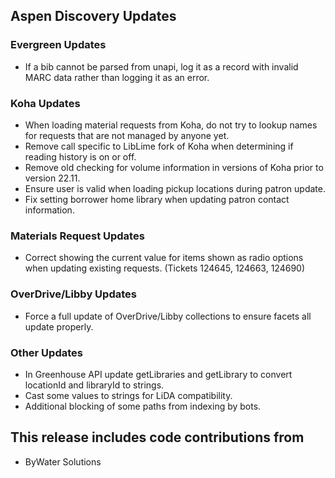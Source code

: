## Aspen Discovery Updates
### Evergreen Updates
- If a bib cannot be parsed from unapi, log it as a record with invalid MARC data rather than logging it as an error.  

### Koha Updates
- When loading material requests from Koha, do not try to lookup names for requests that are not managed by anyone yet. 
- Remove call specific to LibLime fork of Koha when determining if reading history is on or off. 
- Remove old checking for volume information in versions of Koha prior to version 22.11. 
- Ensure user is valid when loading pickup locations during patron update. 
- Fix setting borrower home library when updating patron contact information. 

### Materials Request Updates
- Correct showing the current value for items shown as radio options when updating existing requests. (Tickets 124645, 124663, 124690) 

### OverDrive/Libby Updates
- Force a full update of OverDrive/Libby collections to ensure facets all update properly.

### Other Updates
- In Greenhouse API update getLibraries and getLibrary to convert locationId and libraryId to strings.
- Cast some values to strings for LiDA compatibility. 
- Additional blocking of some paths from indexing by bots. 

## This release includes code contributions from
- ByWater Solutions